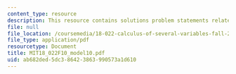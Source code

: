 ```yaml
---
content_type: resource
description: This resource contains solutions problem statements related to limits.
file: null
file_location: /coursemedia/18-022-calculus-of-several-variables-fall-2010/ab682ded5dc386423863990573a1d610_MIT18_022F10_model10.pdf
file_type: application/pdf
resourcetype: Document
title: MIT18_022F10_model10.pdf
uid: ab682ded-5dc3-8642-3863-990573a1d610
---
```


